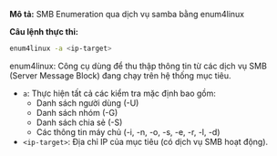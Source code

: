 **Mô tả:** SMB Enumeration qua dịch vụ samba bằng enum4linux

**Câu lệnh thực thi:**
```bash
enum4linux -a <ip-target>
```
enum4linux: Công cụ dùng để thu thập thông tin từ các dịch vụ SMB (Server Message Block) đang chạy trên hệ thống mục tiêu.
- `a`: Thực hiện tất cả các kiểm tra mặc định bao gồm:
    - Danh sách người dùng (-U)
    - Danh sách nhóm (-G)
    - Danh sách chia sẻ (-S)
    - Các thông tin máy chủ (-i, -n, -o, -s, -e, -r, -l, -d)
- `<ip-target>`: Địa chỉ IP của mục tiêu (có dịch vụ SMB hoạt động).